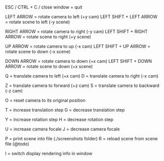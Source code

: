 ESC / CTRL + C / close window = quit

LEFT ARROW = rotate camera to left (+y cam)
LEFT SHIFT + LEFT ARROW = rotate scene to left (-y scene)

RIGHT ARROW = rotate camera to right (-y cam)
LEFT SHIFT + RIGHT ARROW = rotate scene to right (+y scene)

UP ARROW = rotate camera to up (-x cam)
LEFT SHIFT + UP ARROW = rotate scene to down (-x scene)

DOWN ARROW = rotate camera to down (+x cam)
LEFT SHIFT + DOWN ARROW = rotate scene to down (+x scene)

Q = translate camera to left (+x cam)
D = translate camera to right (-x cam)

Z = translate camera to forward (+z cam)
S = translate camera to backward (-z cam)

O = reset camera to its original position

T = increase translation step
G = decrease translation step

Y = increase rotation step
H = decrease rotation step

U = increase camera focale
J = decrease camera focale

P = print scene into file (./screenshots folder)
R = reload scene from scene file (@todo)

I = switch display rendering info in window

